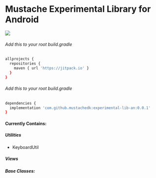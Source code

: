 # Mustache Experimental Library for Android

[![](https://jitpack.io/v/mustachedk/core-lib-an.svg)](https://jitpack.io/#mustachedk/experimental-lib-an)

###### Add this to your root build.gradle
```bash
allprojects {
  repositories {
    maven { url 'https://jitpack.io' }
  }
}
```

###### Add this to your root build.gradle
```bash
dependencies {
  implementation 'com.github.mustachedk:experimental-lib-an:0.0.1'
}
```

#### Currently Contains:
##### Utilities
* KeyboardUtil

##### Views


##### Base Classes:
